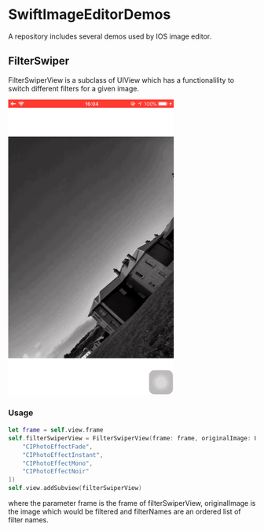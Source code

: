 # SwiftImageEditorDemos
A repository includes several demos used by IOS image editor. 

## FilterSwiper
FilterSwiperView is a subclass of UIView which has a functionalility to switch different filters for a given image. 

![grab-landing-page](https://github.com/JamesirYao/SwiftImageEditorDemos/blob/master/illustration/IMG_7784.GIF)

### Usage
```swift
let frame = self.view.frame
self.filterSwiperView = FilterSwiperView(frame: frame, originalImage: UIImage(named: "defaultPhoto")!, filterNames:[
    "CIPhotoEffectFade",
    "CIPhotoEffectInstant",
    "CIPhotoEffectMono",
    "CIPhotoEffectNoir"
])
self.view.addSubview(filterSwiperView)
```
where the parameter frame is the frame of filterSwiperView, originalImage is the image which would be filtered and filterNames are an ordered list of filter names.
